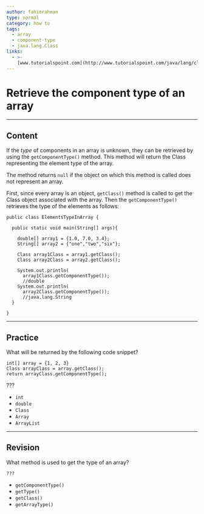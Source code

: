 ```yaml
---
author: fahimrahman
type: normal
category: how to
tags:
  - array
  - component-type
  - java.lang.Class
links:
  - >-
    [www.tutorialspoint.com](http://www.tutorialspoint.com/java/lang/class_getcomponenttype.htm){website}
---
```


# Retrieve the component type of an array


---

## Content

If the *type* of components in an array is unknown, they can be retrieved by using the `getComponentType()` method. This method will return the Class representing the element type of the array.

The method returns `null` if the object on which this method is called does not represent an array.

First, since every array is an object, `getClass()` method is called to get the Class object associated with the array. Then the `getComponentType()` retrieves the type of the elements as follows:

```plain-text
public class ElementsTypeInArray {

  public static void main(String[] args){
    
    double[] array1 = {1.0, 7.0, 3.4};
    String[] array2 = {"one","two","six"};
    
    Class array1Class = array1.getClass();
    Class array2Class = array2.getClass();
    
    System.out.println(
      array1Class.getComponentType());
      //double
    System.out.println(
      array2Class.getComponentType());
      //java.lang.String
  }

}
```


---

## Practice

What will be returned by the following code snippet?

```plain-text
int[] array = {1, 2, 3}
Class arrayClass = array.getClass();
return arrayClass.getComponentType(); 
```

???

- `int` 
- `double` 
- `Class` 
- `Array` 
- `ArrayList`


---

## Revision

What method is used to get the type of an array?

`???`

- `getComponentType()` 
- `getType()` 
- `getClass()` 
- `getArrayType()`
